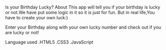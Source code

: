 Is your Birthday Lucky?
About
This app will tell you if your birthday is lucky or not.We have put some logic in it so it is just for fun. But in real life,You have to create your own luck:)

Enter your Birthday along with your own lucky number and check out if you are lucky or not!

Language used
.HTML5
.CSS3
.JavaScript